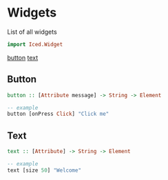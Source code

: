 # Widgets

List of all widgets

```haskell
import Iced.Widget
```

[button](#button) [text](#text)


## Button

```haskell
button :: [Attribute message] -> String -> Element

-- example
button [onPress Click] "Click me"
```


## Text

```haskell
text :: [Attribute] -> String -> Element

-- example
text [size 50] "Welcome"
```
